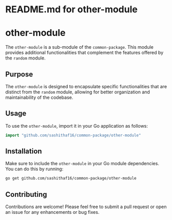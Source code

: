 # README.md for other-module

# other-module

The `other-module` is a sub-module of the `common-package`. This module provides additional functionalities that complement the features offered by the `random` module. 

## Purpose

The `other-module` is designed to encapsulate specific functionalities that are distinct from the `random` module, allowing for better organization and maintainability of the codebase.

## Usage

To use the `other-module`, import it in your Go application as follows:

```go
import "github.com/sashithaf16/common-package/other-module"
```

## Installation

Make sure to include the `other-module` in your Go module dependencies. You can do this by running:

```bash
go get github.com/sashithaf16/common-package/other-module
```

## Contributing

Contributions are welcome! Please feel free to submit a pull request or open an issue for any enhancements or bug fixes.